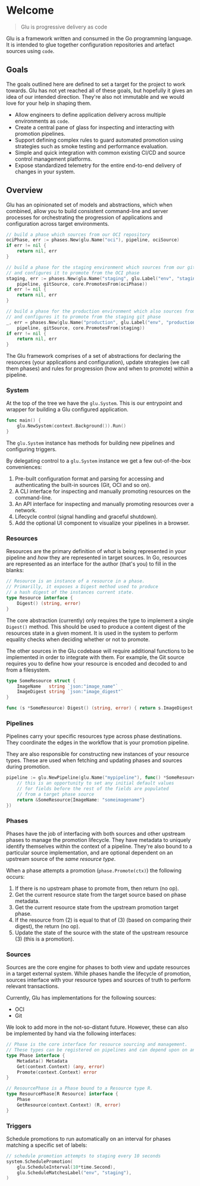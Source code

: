 # Welcome <!-- {docsify-ignore-all} -->

> Glu is progressive delivery as code

Glu is a framework written and consumed in the Go programming language.
It is intended to glue together configuration repositories and artefact sources using `code`.

## Goals

The goals outlined here are defined to set a target for the project to work towards.
Glu has not yet reached all of these goals, but hopefully it gives an idea of our intended direction.
They're also not immutable and we would love for your help in shaping them.

- Allow engineers to define application delivery across multiple environments as `code`.
- Create a central pane of glass for inspecting and interacting with promotion pipelines.
- Support defining complex rules to guard automated promotion using strategies such as smoke testing and performance evaluation.
- Simple and quick integration with common existing CI/CD and source control management platforms.
- Expose standardized telemetry for the entire end-to-end delivery of changes in your system.

## Overview

Glu has an opinionated set of models and abstractions, which when combined, allow you to build consistent command-line and server processes for orchestrating the progression of applications and configuration across target environments.

```go
// build a phase which sources from our OCI repository
ociPhase, err := phases.New(glu.Name("oci"), pipeline, ociSource)
if err != nil {
    return nil, err
}

// build a phase for the staging environment which sources from our git repository
// and configures it to promote from the OCI phase
staging, err := phases.New(glu.Name("staging", glu.Label("env", "staging")),
	pipeline, gitSource, core.PromotesFrom(ociPhase))
if err != nil {
	return nil, err
}

// build a phase for the production environment which also sources from our git repository
// and configures it to promote from the staging git phase
_, err = phases.New(glu.Name("production", glu.Label("env", "production")),
	pipeline, gitSource, core.PromotesFrom(staging))
if err != nil {
	return nil, err
}
```

The Glu framework comprises of a set of abstractions for declaring the resources (your applications and configuration), update strategies (we call them phases) and rules for progression (how and when to promote) within a pipeline.

### System

At the top of the tree we have the `glu.System`.
This is our entrypoint and wrapper for building a Glu configured application.

```go
func main() {
    glu.NewSystem(context.Background()).Run()
}
```

The `glu.System` instance has methods for building new pipelines and configuring triggers.

By delegating control to a `glu.System` instance we get a few out-of-the-box conveniences:

1. Pre-built configuration format and parsing for accessing and authenticating the built-in sources (Git, OCI and so on).
1. A CLI interface for inspecting and manually promoting resources on the command-line.
1. An API interface for inspecting and manually promoting resources over a network.
1. Lifecycle control (signal handling and graceful shutdown).
1. Add the optional UI component to visualize your pipelines in a browser.

### Resources

Resources are the primary definition of _what_ is being represented in your pipeline and _how_ they are represented in target sources.
In Go, resources are represented as an interface for the author (that's you) to fill in the blanks:

```go
// Resource is an instance of a resource in a phase.
// Primarilly, it exposes a Digest method used to produce
// a hash digest of the instances current state.
type Resource interface {
	Digest() (string, error)
}
```

The core abstraction (currently) only requires the type to implement a single `Digest()` method.
This should be used to produce a content digest of the resources state in a given moment.
It is used in the system to perform equality checks when deciding whether or not to promote.

The other sources in the Glu codebase will require additional functions to be implemented in order to integrate with them.
For example, the Git source requires you to define how your resource is encoded and decoded to and from a filesystem.

```go
type SomeResource struct {
    ImageName   string `json:"image_name"`
    ImageDigest string `json:"image_digest"`
}

func (s *SomeResource) Digest() (string, error) { return s.ImageDigest, nil }
```

### Pipelines

Pipelines carry your specific resources type across phase destinations.
They coordinate the edges in the workflow that is your promotion pipeline.

They are also responsible for constructing new instances of your resource types.
These are used when fetching and updating phases and sources during promotion.

```go
pipeline := glu.NewPipeline(glu.Name("mypipeline"), func() *SomeResource {
    // this is an opportunity to set any initial default values
    // for fields before the rest of the fields are populated
    // from a target phase source
    return &SomeResource{ImageName: "someimagename"}
})
```

### Phases

Phases have the job of interfacing with both sources and other upstream phases to manage the promotion lifecycle.
They have metadata to uniquely identify themselves within the context of a pipeline.
They're also bound to a particular source implementation, and are optional dependent on an upstream source of the _same resource type_.

When a phase attempts a promotion (`phase.Promote(ctx)`) the following occurs:

1. If there is no upstream phase to promote from, then return (no op).
2. Get the current resource state from the target source based on phase metadata.
3. Get the current resource state from the upstream promotion target phase.
4. If the resource from (2) is equal to that of (3) (based on comparing their digest), the return (no op).
5. Update the state of the source with the state of the upstream resource (3) (this is a promotion).

### Sources

Sources are the core engine for phases to both view and update resources in a target external system.
While phases handle the lifecycle of promotion, sources interface with your resource types and sources of truth to perform relevant transactions.

Currently, Glu has implementations for the following sources:

- OCI
- Git

We look to add more in the not-so-distant future. However, these can also be implemented by hand via the following interfaces:

```go
// Phase is the core interface for resource sourcing and management.
// These types can be registered on pipelines and can depend upon on another for promotion.
type Phase interface {
	Metadata() Metadata
	Get(context.Context) (any, error)
	Promote(context.Context) error
}

// ResourcePhase is a Phase bound to a Resource type R.
type ResourcePhase[R Resource] interface {
	Phase
	GetResource(context.Context) (R, error)
}
```

### Triggers

Schedule promotions to run automatically on an interval for phases matching a specific set of labels:

```go
// schedule promotion attempts to staging every 10 seconds
system.SchedulePromotion(
    glu.ScheduleInterval(10*time.Second),
    glu.ScheduleMatchesLabel("env", "staging"),
)
```
